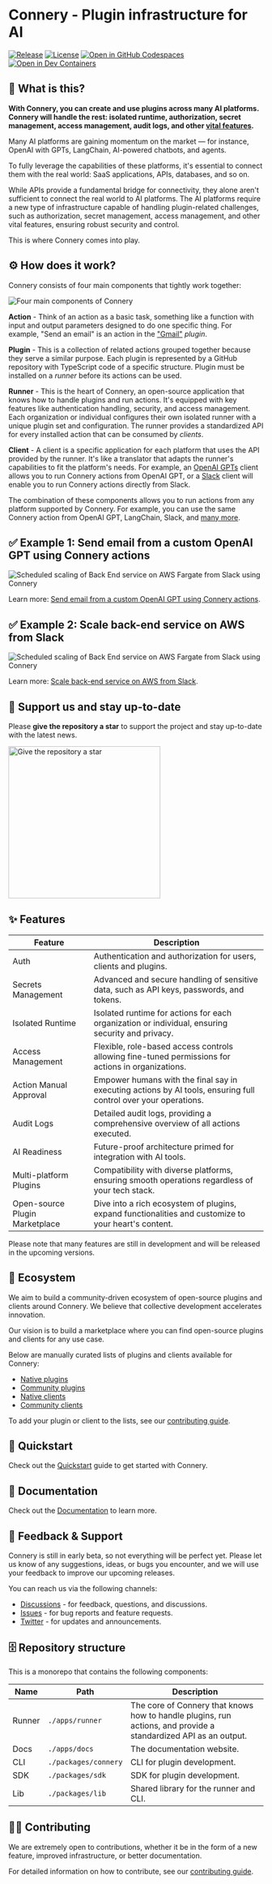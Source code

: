 # Connery - Plugin infrastructure for AI

[![Release](https://img.shields.io/github/v/release/connery-io/connery?color=74C649&label=Release)](https://github.com/connery-io/connery/releases)
[![License](https://img.shields.io/github/license/connery-io/connery?color=74C649&label=License)](https://github.com/connery-io/connery/blob/main/LICENSE)
[![Open in GitHub Codespaces](https://img.shields.io/badge/Open%20in%20GitHub%20Codespaces-black?logo=github)](https://github.com/codespaces/new/connery-io/connery?quickstart=1)
[![Open in Dev Containers](https://img.shields.io/badge/Open%20in%20Dev%20Container-blue?logo=visualstudiocode)](https://vscode.dev/redirect?url=vscode://ms-vscode-remote.remote-containers/cloneInVolume?url=https://github.com/connery-io/connery)

## 🤔 What is this?

**With Connery, you can create and use plugins across many AI platforms.
Connery will handle the rest: isolated runtime, authorization, secret management, access management,
audit logs, and other [vital features](#-features).**

Many AI platforms are gaining momentum on the market — for instance, OpenAI with GPTs,
LangChain, AI-powered chatbots, and agents.

To fully leverage the capabilities of these platforms, it's essential to connect them with the real world:
SaaS applications, APIs, databases, and so on.

While APIs provide a fundamental bridge for connectivity,
they alone aren't sufficient to connect the real world to AI platforms.
The AI platforms require a new type of infrastructure capable of handling plugin-related challenges,
such as authorization, secret management, access management, and other vital features, ensuring robust security and control.

This is where Connery comes into play.

## ⚙️ How does it work?

Connery consists of four main components that tightly work together:

<img alt="Four main components of Connery" src="./apps/docs/static/img/repo/four-main-components-of-connery4.svg">

**Action** - Think of an action as a basic task, something like a function with input and output parameters designed to do one specific thing.
For example, "Send an email" is an action in the ["Gmail"](https://github.com/connery-io/gmail) _plugin_.

**Plugin** - This is a collection of related actions grouped together because they serve a similar purpose.
Each plugin is represented by a GitHub repository with TypeScript code of a specific structure.
Plugin must be installed on a _runner_ before its actions can be used.

**Runner** - This is the heart of Connery, an open-source application that knows how to handle plugins and run actions.
It's equipped with key features like authentication handling, security, and access management.
Each organization or individual configures their own isolated runner with a unique plugin set and configuration.
The runner provides a standardized API for every installed action that can be consumed by _clients_.

**Client** - A client is a specific application for each platform that uses the API provided by the runner.
It's like a translator that adapts the runner's capabilities to fit the platform's needs.
For example, an [OpenAI GPTs](https://docs.connery.io/docs/clients/native/openai/gpt) client allows you to run
Connery actions from OpenAI GPT, or a [Slack](https://docs.connery.io/docs/clients/native/slack) client
will enable you to run Connery actions directly from Slack.

The combination of these components allows you to run actions from any platform supported by Connery. For example, you can use the same Connery action from OpenAI GPT, LangChain, Slack, and [many more](https://docs.connery.io/docs/clients/native/).

## ✅ Example 1: Send email from a custom OpenAI GPT using Connery actions

<img alt="Scheduled scaling of Back End service on AWS Fargate from Slack using Connery" src="./apps/docs/static/img/repo/send-email-from-a-custom-gpt-using-connery-actions.gif">

Learn more: [Send email from a custom OpenAI GPT using Connery actions](https://docs.connery.io/docs/use-cases/send-email-from-a-custom-openai-gpt-using-connery-actions).

## ✅ Example 2: Scale back-end service on AWS from Slack

<img alt="Scheduled scaling of Back End service on AWS Fargate from Slack using Connery" src="./apps/docs/static/img/repo/scheduled-scaling-of-back-end-service-on-aws-fargate-from-slack-using-connery.gif">

Learn more: [Scale back-end service on AWS from Slack](https://docs.connery.io/docs/use-cases/scale-back-end-service-on-aws-from-slack).

## 🌟 Support us and stay up-to-date

Please **give the repository a star** to support the project and stay up-to-date with the latest news.

<img src="./apps/docs/static/img/repo/give-us-a-star.png" alt="Give the repository a star" width="300">

## ✨ Features

| Feature                        | Description                                                                                                     |
| ------------------------------ | --------------------------------------------------------------------------------------------------------------- |
| Auth                           | Authentication and authorization for users, clients and plugins.                                                |
| Secrets Management             | Advanced and secure handling of sensitive data, such as API keys, passwords, and tokens.                        |
| Isolated Runtime               | Isolated runtime for actions for each organization or individual, ensuring security and privacy.                |
| Access Management              | Flexible, role-based access controls allowing fine-tuned permissions for actions in organizations.              |
| Action Manual Approval         | Empower humans with the final say in executing actions by AI tools, ensuring full control over your operations. |
| Audit Logs                     | Detailed audit logs, providing a comprehensive overview of all actions executed.                                |
| AI Readiness                   | Future-proof architecture primed for integration with AI tools.                                                 |
| Multi-platform Plugins         | Compatibility with diverse platforms, ensuring smooth operations regardless of your tech stack.                 |
| Open-source Plugin Marketplace | Dive into a rich ecosystem of plugins, expand functionalities and customize to your heart's content.            |

Please note that many features are still in development and will be released in the upcoming versions.

## 🌳 Ecosystem

We aim to build a community-driven ecosystem of open-source plugins and clients around Connery.
We believe that collective development accelerates innovation.

Our vision is to build a marketplace where you can find open-source plugins and clients for any use case.

Below are manually curated lists of plugins and clients available for Connery:

- [Native plugins](https://docs.connery.io/docs/plugins/native)
- [Community plugins](https://docs.connery.io/docs/plugins/community)
- [Native clients](https://docs.connery.io/docs/clients/native)
- [Community clients](https://docs.connery.io/docs/clients/community)

To add your plugin or client to the lists, see our [contributing guide](/CONTRIBUTING.md).

## 🚀 Quickstart

Check out the [Quickstart](https://docs.connery.io/docs/runner/quick-start/) guide to get started with Connery.

## 📖 Documentation

Check out the [Documentation](https://docs.connery.io) to learn more.

## 💬 Feedback & Support

Connery is still in early beta, so not everything will be perfect yet. Please let us know of any suggestions, ideas, or bugs you encounter, and we will use your feedback to improve our upcoming releases.

You can reach us via the following channels:

- [Discussions](https://github.com/connery-io/connery/discussions) - for feedback, questions, and discussions.
- [Issues](https://github.com/connery-io/connery/issues) - for bug reports and feature requests.
- [Twitter](https://twitter.com/connery_io) - for updates and announcements.

## 🗄️ Repository structure

This is a monorepo that contains the following components:

| Name   | Path                 | Description                                                                                                     |
| ------ | -------------------- | --------------------------------------------------------------------------------------------------------------- |
| Runner | `./apps/runner`      | The core of Connery that knows how to handle plugins, run actions, and provide a standardized API as an output. |
| Docs   | `./apps/docs`        | The documentation website.                                                                                      |
| CLI    | `./packages/connery` | CLI for plugin development.                                                                                     |
| SDK    | `./packages/sdk`     | SDK for plugin development.                                                                                     |
| Lib    | `./packages/lib`     | Shared library for the runner and CLI.                                                                          |

## 👨‍💻 Contributing

We are extremely open to contributions, whether it be in the form of a new feature, improved infrastructure, or better documentation.

For detailed information on how to contribute, see our [contributing guide](/CONTRIBUTING.md).
